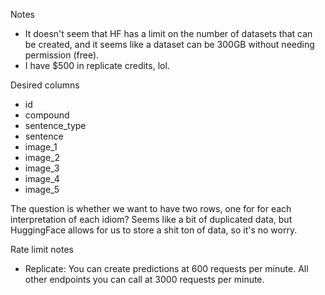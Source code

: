 

Notes
- It doesn't seem that HF has a limit on the number of datasets that can be created, and it seems like a dataset can be 300GB without needing permission (free).
- I have $500 in replicate credits, lol.


Desired columns
- id
- compound
- sentence_type
- sentence
- image_1
- image_2
- image_3
- image_4
- image_5

The question is whether we want to have two rows, one for for each interpretation of each idiom?
Seems like a bit of duplicated data, but HuggingFace allows for us to store a shit ton of data, so it's no worry.


Rate limit notes
- Replicate: You can create predictions at 600 requests per minute. All other endpoints you can call at 3000 requests per minute.